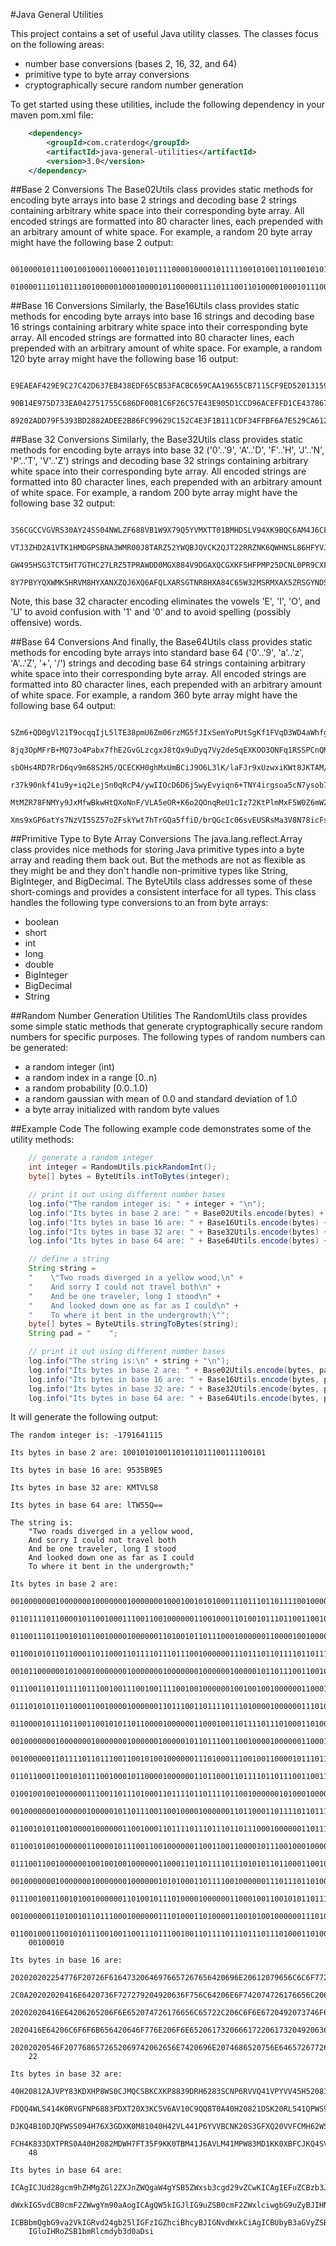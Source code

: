 #Java General Utilities

This project contains a set of useful Java utility classes. The classes focus on the following areas:

 * number base conversions (bases 2, 16, 32, and 64)
 * primitive type to byte array conversions
 * cryptographically secure random number generation

To get started using these utilities, include the following dependency in your maven pom.xml file:

```xml
    <dependency>
        <groupId>com.craterdog</groupId>
        <artifactId>java-general-utilities</artifactId>
        <version>3.0</version>
    </dependency>
```

##Base 2 Conversions
The Base02Utils class provides static methods for encoding byte arrays into base 2 strings and decoding base 2 strings containing arbitrary white space into their corresponding byte array. All encoded strings are formatted into 80 character lines, each prepended with an arbitrary amount of white space. For example, a random 20 byte array might have the following base 2 output:

        00100001011100100100011000011010111100001000010111110010100110110010101000110101
        01000011101101110010000010001000010110000011110111001101000010001011100011010011

##Base 16 Conversions
Similarly, the Base16Utils class provides static methods for encoding byte arrays into base 16 strings and decoding base 16 strings containing arbitrary white space into their corresponding byte array. All encoded strings are formatted into 80 character lines, each prepended with an arbitrary amount of white space. For example, a random 120 byte array might have the following base 16 output:

        E9EAEAF429E9C27C42D637EB438EDF65CB53FACBC659CAA19655CB7115CF9ED520131598527B03C6
        90B14E975D733EA042751755C686DF0081C6F26C57E43E905D1CCD96ACEFFD1CE437867B53FE31DC
        89202ADD79F5393BD2882ADEE2B86FC99629C152C4E3F1B111CDF34FFBF6A7E529CA612265B91832

##Base 32 Conversions
Similarly, the Base32Utils class provides static methods for encoding byte arrays into base 32 ('0'..'9', 'A'..'D', 'F'..'H', 'J'..'N', 'P'..'T', 'V'..'Z') strings and decoding base 32 strings containing arbitrary white space into their corresponding byte array. All encoded strings are formatted into 80 character lines, each prepended with an arbitrary amount of white space. For example, a random 200 byte array might have the following base 32 output:

        3S6CGCCVGVRS30AY24SS04NWLZF688VB1W9X79Q5YVMXTT01BMHDSLV94XK9BQC6AM4J6CFFNNAT42GD
        VTJ3ZHD2A1VTK1HMDGPSBNA3WMR00J8TARZ52YWQBJQVCK2QJT22RRZNK6QWHNSL86HFYVJFMAH7MB2Y
        GW495HSG3TCT5HT7GTHC27LRZ5TPRAWDD0MGX884V9DGAXQCGXKFSHFPMP25DCNL0PR9CXF5QN2K3V3V
        8Y7PBYYQXWMK5HRVM8HYXANXZQJ6XQ6AFQLXARSGTNR8HXA84C65W32MSRMXAX5ZRSGYNDS0MBA0XSAY

Note, this base 32 character encoding eliminates the vowels 'E', 'I', 'O', and 'U' to avoid confusion with '1' and '0' and to avoid spelling (possibly offensive) words.

##Base 64 Conversions
And finally, the Base64Utils class provides static methods for encoding byte arrays into standard base 64 ('0'..'9', 'a'..'z', 'A'..'Z', '+', '/') strings and decoding base 64 strings containing arbitrary white space into their corresponding byte array. All encoded strings are formatted into 80 character lines, each prepended with an arbitrary amount of white space. For example, a random 360 byte array might have the following base 64 output:

        SZm6+QD0gVl21T9ocqqIjL5lTE38pmU6Zm06rzMG5fJIxSemYoPUtSgKf1FVqD3WD4aWhfgHpn2aSYmI
        8jq3OpMFrB+MQ73o4Pabx7fhE2GvGLzcgxJ8tQx9uDyq7Vy2deSqEXKOO3ONFq1RSSPCnQMKn8rjVJMu
        sbOHs4RD7RrD6qv9m68S2H5/QCECKH0ghMxUmBCiJ9O6L3lK/laFJr9xUzwxiKWt8JKTAM/u6azvJ6aX
        r37k90nkf41u9y+iq2LejSn0qRcP4/ywIIOcD6D6jSwyEvyiqn6+TNY4irgsoa5cN7ysob73hOsHnrUU
        MtMZR78FNMYy9JxMfwBkwHtQXoNnF/VLA5eOR+K6o2QOnqReU1cIz72KtPlmMxF5W0Z6mW2w52EuGkzQ
        Xms9xGP6atYs7NzVI5SZ57oZFskYwt7hTrGQa5ffiD/brQGcIc06svEUSRsMa3V8N78icFsyV3IxaSFH

##Primitive Type to Byte Array Conversions
The java.lang.reflect.Array class provides nice methods for storing Java primitive types into a byte array and reading them back out.  But the methods are not as flexible as they might be and they don't handle non-primitive types like String, BigInteger, and BigDecimal. The ByteUtils class addresses some of these short-comings and provides a consistent interface for all types. This class handles the following type conversions to an from byte arrays:

 * boolean
 * short
 * int
 * long
 * double
 * BigInteger
 * BigDecimal
 * String

##Random Number Generation Utilities
The RandomUtils class provides some simple static methods that generate cryptographically secure random numbers for specific purposes. The following types of random numbers can be generated:

 * a random integer (int)
 * a random index in a range [0..n)
 * a random probability [0.0..1.0)
 * a random gaussian with mean of 0.0 and standard deviation of 1.0
 * a byte array initialized with random byte values

##Example Code
The following example code demonstrates some of the utility methods:

```java
    // generate a random integer
    int integer = RandomUtils.pickRandomInt();
    byte[] bytes = ByteUtils.intToBytes(integer);

    // print it out using different number bases
    log.info("The random integer is: " + integer + "\n");
    log.info("Its bytes in base 2 are: " + Base02Utils.encode(bytes) + "\n");
    log.info("Its bytes in base 16 are: " + Base16Utils.encode(bytes) + "\n");
    log.info("Its bytes in base 32 are: " + Base32Utils.encode(bytes) + "\n");
    log.info("Its bytes in base 64 are: " + Base64Utils.encode(bytes) + "\n");

    // define a string
    String string =
    "    \"Two roads diverged in a yellow wood,\n" +
    "    And sorry I could not travel both\n" +
    "    And be one traveler, long I stood\n" +
    "    And looked down one as far as I could\n" +
    "    To where it bent in the undergrowth;\"";
    byte[] bytes = ByteUtils.stringToBytes(string);
    String pad = "    ";

    // print it out using different number bases
    log.info("The string is:\n" + string + "\n");
    log.info("Its bytes in base 2 are: " + Base02Utils.encode(bytes, pad) + "\n");
    log.info("Its bytes in base 16 are: " + Base16Utils.encode(bytes, pad) + "\n");
    log.info("Its bytes in base 32 are: " + Base32Utils.encode(bytes, pad) + "\n");
    log.info("Its bytes in base 64 are: " + Base64Utils.encode(bytes, pad) + "\n");
```

It will generate the following output:

    The random integer is: -1791641115
    
    Its bytes in base 2 are: 10010101001101011011100111100101
    
    Its bytes in base 16 are: 9535B9E5
    
    Its bytes in base 32 are: KMTVLS8
    
    Its bytes in base 64 are: lTW55Q==
    
    The string is:
        "Two roads diverged in a yellow wood,
        And sorry I could not travel both
        And be one traveler, long I stood
        And looked down one as far as I could
        To where it bent in the undergrowth;"
    
    Its bytes in base 2 are: 
        00100000001000000010000000100000001000100101010001110111011011110010000001110010
        01101111011000010110010001110011001000000110010001101001011101100110010101110010
        01100111011001010110010000100000011010010110111000100000011000010010000001111001
        01100101011011000110110001101111011101110010000001110111011011110110111101100100
        00101100000010100010000000100000001000000010000001000001011011100110010000100000
        01110011011011110111001001110010011110010010000001001001001000000110001101101111
        01110101011011000110010000100000011011100110111101110100001000000111010001110010
        01100001011101100110010101101100001000000110001001101111011101000110100000001010
        00100000001000000010000000100000010000010110111001100100001000000110001001100101
        00100000011011110110111001100101001000000111010001110010011000010111011001100101
        01101100011001010111001000101100001000000110110001101111011011100110011100100000
        01001001001000000111001101110100011011110110111101100100000010100010000000100000
        00100000001000000100000101101110011001000010000001101100011011110110111101101011
        01100101011001000010000001100100011011110111011101101110001000000110111101101110
        01100101001000000110000101110011001000000110011001100001011100100010000001100001
        01110011001000000100100100100000011000110110111101110101011011000110010000001010
        00100000001000000010000000100000010101000110111100100000011101110110100001100101
        01110010011001010010000001101001011101000010000001100010011001010110111001110100
        00100000011010010110111000100000011101000110100001100101001000000111010101101110
        01100100011001010111001001100111011100100110111101110111011101000110100000111011
        00100010
    
    Its bytes in base 16 are: 
        202020202254776F20726F61647320646976657267656420696E20612079656C6C6F7720776F6F64
        2C0A20202020416E6420736F727279204920636F756C64206E6F742074726176656C20626F74680A
        20202020416E64206265206F6E652074726176656C65722C206C6F6E6720492073746F6F640A2020
        2020416E64206C6F6F6B656420646F776E206F6E6520617320666172206173204920636F756C640A
        20202020546F2077686572652069742062656E7420696E2074686520756E64657267726F7774683B
        22
    
    Its bytes in base 32 are: 
        40H20812AJVPY83KDXHP8WS0CJMQCSBKCXKP8839DRH6283SCNP6RVVQ41VPYVV45H520810410PWS10
        FDQQ4WLS414K0RVGFNP6883FDXT20X3KC5V6AV10C9QQ8T0A40H20821DSK20RL541QPWS90FJS62XL5
        DJKQ4B10DJQPWSS094H76X3GDXK0M81040H42VL441P6YVVBCNK20S3GFXQ20VVFCMH62WS0CSHQ4831
        FCH4K833DXTPRS0A40H2082MDWH7FT35F9KK0TBM41J6AVLM41MPW83MD1KK0XBFCJKQ4SVKDXVQ8T1V
        48
    
    Its bytes in base 64 are: 
        ICAgICJUd28gcm9hZHMgZGl2ZXJnZWQgaW4gYSB5ZWxsb3cgd29vZCwKICAgIEFuZCBzb3JyeSBJIGNv
        dWxkIG5vdCB0cmF2ZWwgYm90aAogICAgQW5kIGJlIG9uZSB0cmF2ZWxlciwgbG9uZyBJIHN0b29kCiAg
        ICBBbmQgbG9va2VkIGRvd24gb25lIGFzIGZhciBhcyBJIGNvdWxkCiAgICBUbyB3aGVyZSBpdCBiZW50
        IGluIHRoZSB1bmRlcmdyb3d0aDsi
    

